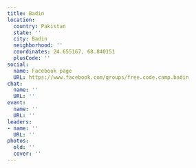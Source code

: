 ```yaml
---
title: Badin
location:
  country: Pakistan
  state: ''
  city: Badin
  neighborhood: ''
  coordinates: 24.655167, 68.840151
  plusCode: ''
social:
  name: Facebook page
  URL: https://www.facebook.com/groups/free.code.camp.badin
chat:
  name: ''
  URL: ''
event:
  name: ''
  URL: ''
leaders:
- name: ''
  URL: ''
photos:
  old: ''
  cover: ''
---
```

